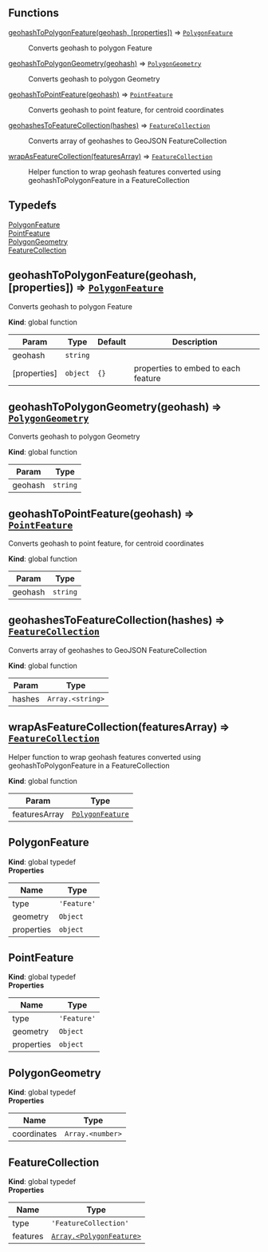 ## Functions

<dl>
<dt><a href="#geohashToPolygonFeature">geohashToPolygonFeature(geohash, [properties])</a> ⇒ <code><a href="#PolygonFeature">PolygonFeature</a></code></dt>
<dd><p>Converts geohash to polygon Feature</p>
</dd>
<dt><a href="#geohashToPolygonGeometry">geohashToPolygonGeometry(geohash)</a> ⇒ <code><a href="#PolygonGeometry">PolygonGeometry</a></code></dt>
<dd><p>Converts geohash to polygon Geometry</p>
</dd>
<dt><a href="#geohashToPointFeature">geohashToPointFeature(geohash)</a> ⇒ <code><a href="#PointFeature">PointFeature</a></code></dt>
<dd><p>Converts geohash to point feature, for centroid coordinates</p>
</dd>
<dt><a href="#geohashesToFeatureCollection">geohashesToFeatureCollection(hashes)</a> ⇒ <code><a href="#FeatureCollection">FeatureCollection</a></code></dt>
<dd><p>Converts array of geohashes to GeoJSON FeatureCollection</p>
</dd>
<dt><a href="#wrapAsFeatureCollection">wrapAsFeatureCollection(featuresArray)</a> ⇒ <code><a href="#FeatureCollection">FeatureCollection</a></code></dt>
<dd><p>Helper function to wrap geohash features converted using geohashToPolygonFeature in a FeatureCollection</p>
</dd>
</dl>

## Typedefs

<dl>
<dt><a href="#PolygonFeature">PolygonFeature</a></dt>
<dd></dd>
<dt><a href="#PointFeature">PointFeature</a></dt>
<dd></dd>
<dt><a href="#PolygonGeometry">PolygonGeometry</a></dt>
<dd></dd>
<dt><a href="#FeatureCollection">FeatureCollection</a></dt>
<dd></dd>
</dl>

<a name="geohashToPolygonFeature"></a>

## geohashToPolygonFeature(geohash, [properties]) ⇒ [<code>PolygonFeature</code>](#PolygonFeature)

Converts geohash to polygon Feature

**Kind**: global function

| Param        | Type                | Default         | Description                         |
| ------------ | ------------------- | --------------- | ----------------------------------- |
| geohash      | <code>string</code> |                 |                                     |
| [properties] | <code>object</code> | <code>{}</code> | properties to embed to each feature |

<a name="geohashToPolygonGeometry"></a>

## geohashToPolygonGeometry(geohash) ⇒ [<code>PolygonGeometry</code>](#PolygonGeometry)

Converts geohash to polygon Geometry

**Kind**: global function

| Param   | Type                |
| ------- | ------------------- |
| geohash | <code>string</code> |

<a name="geohashToPointFeature"></a>

## geohashToPointFeature(geohash) ⇒ [<code>PointFeature</code>](#PointFeature)

Converts geohash to point feature, for centroid coordinates

**Kind**: global function

| Param   | Type                |
| ------- | ------------------- |
| geohash | <code>string</code> |

<a name="geohashesToFeatureCollection"></a>

## geohashesToFeatureCollection(hashes) ⇒ [<code>FeatureCollection</code>](#FeatureCollection)

Converts array of geohashes to GeoJSON FeatureCollection

**Kind**: global function

| Param  | Type                              |
| ------ | --------------------------------- |
| hashes | <code>Array.&lt;string&gt;</code> |

<a name="wrapAsFeatureCollection"></a>

## wrapAsFeatureCollection(featuresArray) ⇒ [<code>FeatureCollection</code>](#FeatureCollection)

Helper function to wrap geohash features converted using geohashToPolygonFeature in a FeatureCollection

**Kind**: global function

| Param         | Type                                           |
| ------------- | ---------------------------------------------- |
| featuresArray | [<code>PolygonFeature</code>](#PolygonFeature) |

<a name="PolygonFeature"></a>

## PolygonFeature

**Kind**: global typedef  
**Properties**

| Name       | Type                             |
| ---------- | -------------------------------- |
| type       | <code>&#x27;Feature&#x27;</code> |
| geometry   | <code>Object</code>              |
| properties | <code>object</code>              |

<a name="PointFeature"></a>

## PointFeature

**Kind**: global typedef  
**Properties**

| Name       | Type                             |
| ---------- | -------------------------------- |
| type       | <code>&#x27;Feature&#x27;</code> |
| geometry   | <code>Object</code>              |
| properties | <code>object</code>              |

<a name="PolygonGeometry"></a>

## PolygonGeometry

**Kind**: global typedef  
**Properties**

| Name        | Type                              |
| ----------- | --------------------------------- |
| coordinates | <code>Array.&lt;number&gt;</code> |

<a name="FeatureCollection"></a>

## FeatureCollection

**Kind**: global typedef  
**Properties**

| Name     | Type                                                         |
| -------- | ------------------------------------------------------------ |
| type     | <code>&#x27;FeatureCollection&#x27;</code>                   |
| features | [<code>Array.&lt;PolygonFeature&gt;</code>](#PolygonFeature) |
